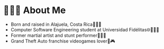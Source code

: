 # 🙋🏻‍♂️ About Me
- Born and raised in Alajuela, Costa Rica🌴👍🏻
- Computer Software Engineering student at Universidad Fidélitas🌐🧑🏻‍💻
- Former martial artist and stunt performer🥋🤸🏻
- Grand Theft Auto franchise videogames lover🚗🎮